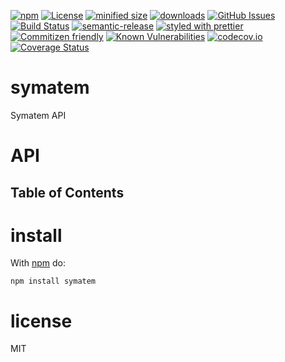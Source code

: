 [![npm](https://img.shields.io/npm/v/symatem.svg)](https://www.npmjs.com/package/symatem)
[![License](https://img.shields.io/badge/License-BSD%203--Clause-blue.svg)](https://opensource.org/licenses/BSD-3-Clause)
[![minified size](https://badgen.net/bundlephobia/min/symatem)](https://bundlephobia.com/result?p=symatem)
[![downloads](http://img.shields.io/npm/dm/symatem.svg?style=flat-square)](https://npmjs.org/package/symatem)
[![GitHub Issues](https://img.shields.io/github/issues/arlac77/node-symatem.svg?style=flat-square)](https://github.com/arlac77/node-symatem/issues)
[![Build Status](https://secure.travis-ci.org/arlac77/node-symatem.png)](http://travis-ci.org/arlac77/node-symatem)
[![semantic-release](https://img.shields.io/badge/%20%20%F0%9F%93%A6%F0%9F%9A%80-semantic--release-e10079.svg)](https://github.com/arlac77/node-symatem)
[![styled with prettier](https://img.shields.io/badge/styled_with-prettier-ff69b4.svg)](https://github.com/prettier/prettier)
[![Commitizen friendly](https://img.shields.io/badge/commitizen-friendly-brightgreen.svg)](http://commitizen.github.io/cz-cli/)
[![Known Vulnerabilities](https://snyk.io/test/github/arlac77/node-symatem/badge.svg)](https://snyk.io/test/github/arlac77/node-symatem)
[![codecov.io](http://codecov.io/github/arlac77/node-symatem/coverage.svg?branch=master)](http://codecov.io/github/arlac77/node-symatem?branch=master)
[![Coverage Status](https://coveralls.io/repos/arlac77/node-symatem/badge.svg)](https://coveralls.io/r/arlac77/node-symatem)

# symatem

Symatem API

# API

<!-- Generated by documentation.js. Update this documentation by updating the source code. -->

## Table of Contents

# install

With [npm](http://npmjs.org) do:

```shell
npm install symatem
```

# license

MIT
